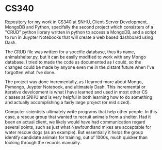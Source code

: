 # CS340
Repository for my work in CS340 at SNHU, Client-Server Development, MongoDB and Python, specifally the second project
which consisters of a "CRUD" python library written in python to access a MongoDB, and a script to run in 
Juypter Notebooks that will create a web based dashboard using Dash.

The CRUD file was written for a specific database, thus its name, animalshelter.py, but it can be easily modified to 
work with any Mongo database. I tried to made the code as documented as I could, so the changes could be made by anyone
even me in the distant future when I've forgotten what I've done.

The project was done incrementally, as I learned more about Mongo, Pymongo, Juypter Notebook, and ultimately Dash. This
incremental or iterative development is what I have learned and used in most other CS classes at SNHU and is very
helpful in both learning how to do something and actually accomplishing a fairly large project (or mid sized).

Computer scientists ultimately write programs that help other people. In this case, a rescue group that wanted to 
recruit animals from a shelter. Had it been an actual client, we likely would have had communication regard several points, 
such as just what Newfoundland mixes are acceptable for water rescue dogs (as an example). But essentially it helps the
group identify candidate animals for training, out of 1000s, much quicker than looking through the records manually.
